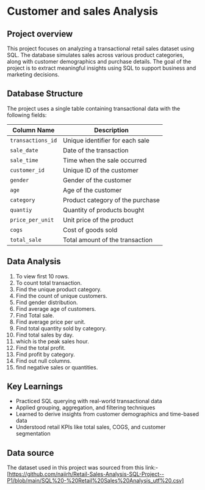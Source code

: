 
# Customer and sales Analysis

## Project overview

This project focuses on analyzing a transactional retail sales dataset using SQL. The database simulates sales across various product categories, along with customer demographics and purchase details. The goal of the project is to extract meaningful insights using SQL to support business and marketing decisions.


## Database Structure

The project uses a single table containing transactional data with the following fields:

| Column Name       | Description                              |
|-------------------|------------------------------------------|
| `transactions_id` | Unique identifier for each sale          |
| `sale_date`       | Date of the transaction                  |
| `sale_time`       | Time when the sale occurred              |
| `customer_id`     | Unique ID of the customer                |
| `gender`          | Gender of the customer                   |
| `age`             | Age of the customer                      |
| `category`        | Product category of the purchase         |
| `quantiy`         | Quantity of products bought              |
| `price_per_unit`  | Unit price of the product                |
| `cogs`            | Cost of goods sold                       |
| `total_sale`      | Total amount of the transaction          |

## Data Analysis

1. To view first 10 rows.  
2. To count total transaction. 
3. Find the unique product category.  
4. Find the count of unique customers. 
5. Find gender distribution. 
6. Find average age of customers.  
7. Find Total sale.  
8. Find average price per unit. 
9. Find total quantity sold by category. 
10. Find total sales by day.
11. which is the peak sales hour. 
12. Find the total profit.  
13. Find profit by category.  
14. Find out null columns.  
15. find negative sales or quantities.


## Key Learnings

- Practiced SQL querying with real-world transactional data  
- Applied grouping, aggregation, and filtering techniques  
- Learned to derive insights from customer demographics and time-based data  
- Understood retail KPIs like total sales, COGS, and customer segmentation


## Data source
The dataset used in this project was sourced from this link:- [https://github.com/najirh/Retail-Sales-Analysis-SQL-Project--P1/blob/main/SQL%20-%20Retail%20Sales%20Analysis_utf%20.csv]
